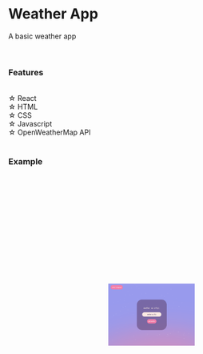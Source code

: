 # Weather App

A basic weather app

<br>

### Features

<br>
☆ React <br>
☆ HTML <br>
☆ CSS <br>
☆ Javascript <br>
☆ OpenWeatherMap API <br>
<br>

### Example

 <br>

 <div>
    <img style = "width: 18vw; margin: 5vh;" src = "readmeThumbnails/weatherApp2.png">
</div>
